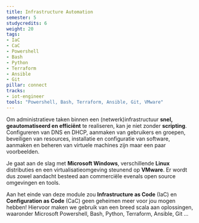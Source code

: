 ```yaml
---
title: Infrastructure Automation
semester: 5
studycredits: 6
weight: 20
tags:
- IaC
- CaC
- Powershell
- Bash
- Python
- Terraform
- Ansible
- Git
pillar: connect
tracks:
- iot-engineer
tools: "Powershell, Bash, Terraform, Ansible, Git, VMware"
---
```


Om administratieve taken binnen een (netwerk)infrastructuur **snel, geautomatiseerd en efficiënt** te realiseren, kan je niet zonder **scripting**.
Configureren van DNS en DHCP, aanmaken van gebruikers en groepen, beveiligen van resources, installatie en configuratie van software, aanmaken en beheren van virtuele machines zijn maar een paar voorbeelden. 

Je gaat aan de slag met **Microsoft Windows**, verschillende **Linux** distributies en een virtualisatieomgeving steunend op **VMware**. Er wordt dus zowel aandacht besteed aan commerciële evenals open source omgevingen en tools.

Aan het einde van deze module zou **Infrastructure as Code** (IaC) en **Configuration as Code** (CaC) geen geheimen meer voor jou mogen hebben! Hiervoor maken we gebruik van een breed scala aan oplossingen, waaronder Microsoft Powershell, Bash, Python, Terraform, Ansible, Git ...